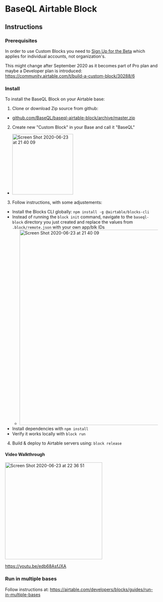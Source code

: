 # BaseQL Airtable Block

## Instructions

### Prerequisites

In order to use Custom Blocks you need to [Sign Up for the Beta](https://airtable.com/shrEvq5IlQqYxWkaS) which applies for individual accounts, not organization's.

This might change after September 2020 as it becomes part of Pro plan and maybe a Developer plan is introduced: https://community.airtable.com/t/build-a-custom-block/30288/6

### Install

To install the BaseQL Block on your Airtable base:

1. Clone or download Zip source from github:
  - [github.com/BaseQL/baseql-airtable-block/archive/master.zip](https://github.com/BaseQL/baseql-airtable-block/archive/master.zip)
2. Create new "Custom Block" in your Base and call it "BaseQL"
  - <img width="200" alt="Screen Shot 2020-06-23 at 21 40 09" src="https://user-images.githubusercontent.com/119117/83694156-13559800-a5bd-11ea-8891-735d67417c58.png">
3. Follow instructions, with some adjustements:
  - Install the Blocks CLI globally: `npm install -g @airtable/blocks-cli`
  - Instead of running the `block init` command, navigate to the `baseql-block` directory you just created and replace the values from `.block/remote.json` with your own app/blk IDs
    - <img width="645" alt="Screen Shot 2020-06-23 at 21 40 09" src="https://user-images.githubusercontent.com/119117/85492164-5f7f7100-b59a-11ea-8b66-22a10e4dd096.png">
  - Install dependencies with `npm install`
  - Verify it works locally with `block run`
4. Build & deploy to Airtable servers using: `block release`

#### Video Walkthrough

[<img width="320" alt="Screen Shot 2020-06-23 at 22 36 51" src="https://user-images.githubusercontent.com/119117/85496582-2a771c80-b5a2-11ea-8362-68931ab2369a.png">](https://youtu.be/edb68AsfJXA)

https://youtu.be/edb68AsfJXA

### Run in multiple bases

Follow instructions at: https://airtable.com/developers/blocks/guides/run-in-multiple-bases
